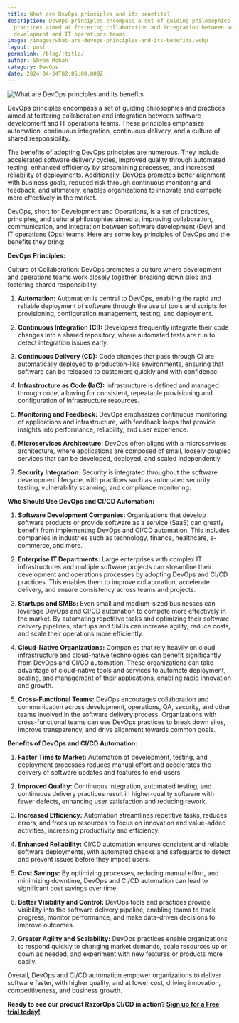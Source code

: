```yaml
---
title: What are DevOps principles and its benefits?
description: DevOps principles encompass a set of guiding philosophies and
  practices aimed at fostering collaboration and integration between software
  development and IT operations teams.
image: /images/what-are-devops-principles-and-its-benefits.webp
layout: post
permalink: /blog/:title/
author: Shyam Mohan
category: DevOps
date: 2024-04-24T02:05:00.000Z
---
```

![What are DevOps principles and its benefits]('/images/What-are-DevOps-principles-and-its-benefits.webp')

DevOps principles encompass a set of guiding philosophies and practices aimed at fostering collaboration and integration between software development and IT operations teams. These principles emphasize automation, continuous integration, continuous delivery, and a culture of shared responsibility.

The benefits of adopting DevOps principles are numerous. They include accelerated software delivery cycles, improved quality through automated testing, enhanced efficiency by streamlining processes, and increased reliability of deployments. Additionally, DevOps promotes better alignment with business goals, reduced risk through continuous monitoring and feedback, and ultimately, enables organizations to innovate and compete more effectively in the market.

DevOps, short for Development and Operations, is a set of practices, principles, and cultural philosophies aimed at improving collaboration, communication, and integration between software development (Dev) and IT operations (Ops) teams. Here are some key principles of DevOps and the benefits they bring:

**DevOps Principles:**

Culture of Collaboration: DevOps promotes a culture where development and operations teams work closely together, breaking down silos and fostering shared responsibility.

1. **Automation:** Automation is central to DevOps, enabling the rapid and reliable deployment of software through the use of tools and scripts for provisioning, configuration management, testing, and deployment.
2. **Continuous Integration (CI):** Developers frequently integrate their code changes into a shared repository, where automated tests are run to detect integration issues early.

3. **Continuous Delivery (CD):** Code changes that pass through CI are automatically deployed to production-like environments, ensuring that software can be released to customers quickly and with confidence.

4. **Infrastructure as Code (IaC):** Infrastructure is defined and managed through code, allowing for consistent, repeatable provisioning and configuration of infrastructure resources.

5. **Monitoring and Feedback:** DevOps emphasizes continuous monitoring of applications and infrastructure, with feedback loops that provide insights into performance, reliability, and user experience.

6. **Microservices Architecture:** DevOps often aligns with a microservices architecture, where applications are composed of small, loosely coupled services that can be developed, deployed, and scaled independently.

7. **Security Integration:** Security is integrated throughout the software development lifecycle, with practices such as automated security testing, vulnerability scanning, and compliance monitoring.

**Who Should Use DevOps and CI/CD Automation:**

1. **Software Development Companies:** Organizations that develop software products or provide software as a service (SaaS) can greatly benefit from implementing DevOps and CI/CD automation. This includes companies in industries such as technology, finance, healthcare, e-commerce, and more.

2. **Enterprise IT Departments:** Large enterprises with complex IT infrastructures and multiple software projects can streamline their development and operations processes by adopting DevOps and CI/CD practices. This enables them to improve collaboration, accelerate delivery, and ensure consistency across teams and projects.

3. **Startups and SMBs:** Even small and medium-sized businesses can leverage DevOps and CI/CD automation to compete more effectively in the market. By automating repetitive tasks and optimizing their software delivery pipelines, startups and SMBs can increase agility, reduce costs, and scale their operations more efficiently.

4. **Cloud-Native Organizations:** Companies that rely heavily on cloud infrastructure and cloud-native technologies can benefit significantly from DevOps and CI/CD automation. These organizations can take advantage of cloud-native tools and services to automate deployment, scaling, and management of their applications, enabling rapid innovation and growth.

4. **Cross-Functional Teams:** DevOps encourages collaboration and communication across development, operations, QA, security, and other teams involved in the software delivery process. Organizations with cross-functional teams can use DevOps practices to break down silos, improve transparency, and drive alignment towards common goals.

**Benefits of DevOps and CI/CD Automation:**

1. **Faster Time to Market:** Automation of development, testing, and deployment processes reduces manual effort and accelerates the delivery of software updates and features to end-users.

2. **Improved Quality:** Continuous integration, automated testing, and continuous delivery practices result in higher-quality software with fewer defects, enhancing user satisfaction and reducing rework.

3. **Increased Efficiency:** Automation streamlines repetitive tasks, reduces errors, and frees up resources to focus on innovation and value-added activities, increasing productivity and efficiency.

4. **Enhanced Reliability:** CI/CD automation ensures consistent and reliable software deployments, with automated checks and safeguards to detect and prevent issues before they impact users.

5. **Cost Savings:** By optimizing processes, reducing manual effort, and minimizing downtime, DevOps and CI/CD automation can lead to significant cost savings over time.

6. **Better Visibility and Control:** DevOps tools and practices provide visibility into the software delivery pipeline, enabling teams to track progress, monitor performance, and make data-driven decisions to improve outcomes.

7. **Greater Agility and Scalability:** DevOps practices enable organizations to respond quickly to changing market demands, scale resources up or down as needed, and experiment with new features or products more easily.

Overall, DevOps and CI/CD automation empower organizations to deliver software faster, with higher quality, and at lower cost, driving innovation, competitiveness, and business growth.


**Ready to see our product RazorOps CI/CD in action? [Sign up for a Free trial today!](https://dashboard.razorops.com/users/sign_up)**




